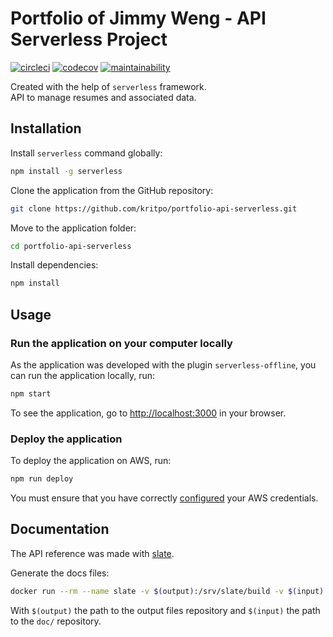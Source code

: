 # Portfolio of Jimmy Weng - API Serverless Project

[![circleci](https://circleci.com/gh/kritpo/portfolio-api-serverless.svg?style=shield)](https://circleci.com/gh/kritpo/portfolio-api-serverless)
[![codecov](https://codecov.io/gh/kritpo/portfolio-api-serverless/branch/main/graph/badge.svg?token=1OU8X24NUT)](https://codecov.io/gh/kritpo/portfolio-api-serverless)
[![maintainability](https://api.codeclimate.com/v1/badges/9ad878b543fbe578675b/maintainability)](https://codeclimate.com/github/kritpo/portfolio-api-serverless/maintainability)

Created with the help of `serverless` framework.\
API to manage resumes and associated data.

## Installation

Install `serverless` command globally:

```sh
npm install -g serverless
```

Clone the application from the GitHub repository:

```sh
git clone https://github.com/kritpo/portfolio-api-serverless.git
```

Move to the application folder:

```sh
cd portfolio-api-serverless
```

Install dependencies:

```sh
npm install
```

## Usage

### Run the application on your computer locally

As the application was developed with the plugin `serverless-offline`, you can run the application locally, run:

```sh
npm start
```

To see the application, go to [http://localhost:3000](http://localhost:3000) in your browser.

### Deploy the application

To deploy the application on AWS, run:

```sh
npm run deploy
```

You must ensure that you have correctly [configured](https://www.serverless.com/framework/docs/providers/aws/guide/credentials/) your AWS credentials.

## Documentation

The API reference was made with [slate](https://github.com/slatedocs/slate).

Generate the docs files:

```sh
docker run --rm --name slate -v $(output):/srv/slate/build -v $(input):/srv/slate/source slatedocs/slate
```

With `$(output)` the path to the output files repository and `$(input)` the path to the `doc/` repository.

